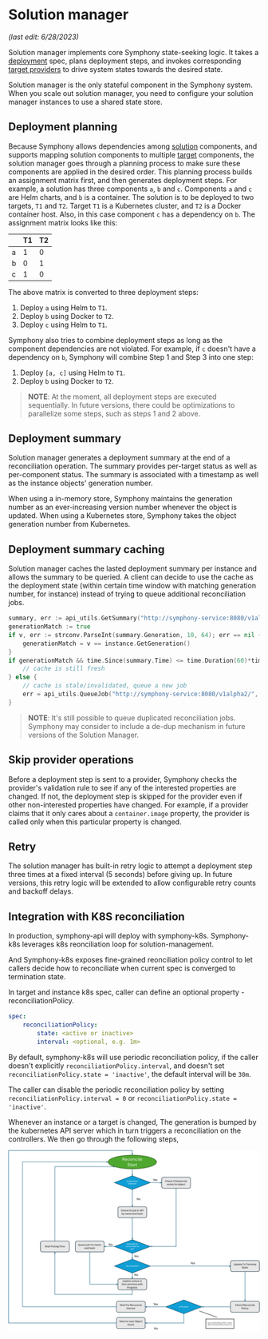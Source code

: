 # Solution manager

_(last edit: 6/28/2023)_

Solution manager implements core Symphony state-seeking logic. It takes a [deployment](../concepts/unified-object-model/deployment.md) spec, plans deployment steps, and invokes corresponding [target providers](../providers/target_provider.md) to drive system states towards the desired state.

Solution manager is the only stateful component in the Symphony system. When you scale out solution manager, you need to configure your solution manager instances to use a shared state store.

## Deployment planning

Because Symphony allows dependencies among [solution](../concepts/unified-object-model/solution.md) components, and supports mapping solution components to multiple [target](../concepts/unified-object-model/target.md) components, the solution manager goes through a planning process to make sure these components are applied in the desired order. This planning process builds an assignment matrix first, and then generates deployment steps. For example, a solution has three components `a`, `b` and `c`. Components `a` and `c` are Helm charts, and `b` is a container. The solution is to be deployed to two targets, `T1` and `T2`. Target `T1` is a Kubernetes cluster, and `T2` is a Docker container host. Also, in this case component `c` has a dependency on `b`. The assignment matrix looks like this:

|  |T1|T2|
|--|--|--|
|a|1|0|
|b|0|1|
|c|1|0|

The above matrix is converted to three deployment steps:

1. Deploy `a` using Helm to `T1`.
2. Deploy `b` using Docker to `T2`.
3. Deploy `c` using Helm to `T1`.

Symphony also tries to combine deployment steps as long as the component dependencies are not violated. For example, if `c` doesn't have a dependency on `b`, Symphony will combine Step 1 and Step 3 into one step:

1. Deploy `[a, c]` using Helm to `T1`.
2. Deploy `b` using Docker to `T2`.

> **NOTE**: At the moment, all deployment steps are executed sequentially. In future versions, there could be optimizations to parallelize some steps, such as steps 1 and 2 above.

## Deployment summary

Solution manager generates a deployment summary at the end of a reconciliation operation. The summary provides per-target status as well as per-component status. The summary is associated with a timestamp as well as the instance objects' generation number.

When using a in-memory store, Symphony maintains the generation number as an ever-increasing version number whenever the object is updated. When using a Kubernetes store, Symphony takes the object generation number from Kubernetes.

## Deployment summary caching

Solution manager caches the lasted deployment summary per instance and allows the summary to be queried. A client can decide to use the cache as the deployment state (within certain time window with matching generation number, for instance) instead of trying to queue additional reconciliation jobs.

```go
summary, err := api_utils.GetSummary("http://symphony-service:8080/v1alpha2/", "admin", "", instance.ObjectMeta.Name)
generationMatch := true
if v, err := strconv.ParseInt(summary.Generation, 10, 64); err == nil {
    generationMatch = v == instance.GetGeneration()
}
if generationMatch && time.Since(summary.Time) <= time.Duration(60)*time.Second { 
    // cache is still fresh
} else {
    // cache is stale/invalidated, queue a new job
    err = api_utils.QueueJob("http://symphony-service:8080/v1alpha2/", "admin", "", instance.ObjectMeta.Name, false, false)
}
```

> **NOTE**: It's still possible to queue duplicated reconciliation jobs. Symphony may consider to include a de-dup mechanism in future versions of the Solution Manager.

## Skip provider operations

Before a deployment step is sent to a provider, Symphony checks the provider's validation rule to see if any of the interested properties are changed. If not, the deployment step is skipped for the provider even if other non-interested properties have changed. For example, if a provider claims that it only cares about a `container.image` property, the provider is called only when this particular property is changed.

## Retry

The solution manager has built-in retry logic to attempt a deployment step three times at a fixed interval (5 seconds) before giving up. In future versions, this retry logic will be extended to allow configurable retry counts and backoff delays.

## Integration with K8S reconciliation

In production, symphony-api will deploy with symphony-k8s. Symphony-k8s leverages k8s reonciliation loop for solution-management. 

And Symphony-k8s exposes fine-grained reonciliation policy control to let callers decide how to reconciliate when current spec is converged to termination state. 

In target and instance k8s spec, caller can define an optional property - reconciliationPolicy.

```yaml
spec:
    reconciliationPolicy:
        state: <active or inactive>
        interval: <optional, e.g. 1m>
```

By default, symphony-k8s will use periodic reconciliation policy, if the caller doesn't explicitly `reconciliationPolicy.interval`, and doesn't set `reconciliationPolicy.state = 'inactive'`, the default interval will be `30m`. 

The caller can disable the periodic reconciliation policy by setting `reconciliationPolicy.interval = 0` or `reconciliationPolicy.state = 'inactive'`.

Whenever an instance or a target is changed, The generation is bumped by the kubernetes API server which in turn triggers a reconciliation on the controllers. We then go through the following steps,

![img](../images/k8s-reconciler.png)